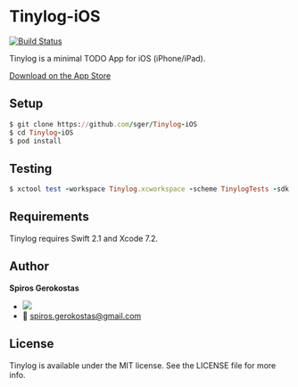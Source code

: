 Tinylog-iOS
===

[![Build Status](https://magnum.travis-ci.com/sger/Tinylog-iOS.svg?token=eNtGTmcp6xRPx3pzCGne&branch=master)](https://magnum.travis-ci.com/sger/Tinylog-iOS)

Tinylog is a minimal TODO App for iOS (iPhone/iPad).

[Download on the App Store](https://itunes.apple.com/gr/app/tinylog/id799267191?mt=8)

Setup
-----

```ruby
$ git clone https://github.com/sger/Tinylog-iOS
$ cd Tinylog-iOS
$ pod install
```

Testing
-----

```ruby
$ xctool test -workspace Tinylog.xcworkspace -scheme TinylogTests -sdk iphonesimulator ONLY_ACTIVE_ARCH=NO
```

Requirements
-----

Tinylog requires Swift 2.1 and Xcode 7.2.

## Author

__Spiros Gerokostas__ 

- [![](https://img.shields.io/badge/twitter-sger-brightgreen.svg)](https://twitter.com/sger) 
- :email: spiros.gerokostas@gmail.com

## License

Tinylog is available under the MIT license. See the LICENSE file for more info.
